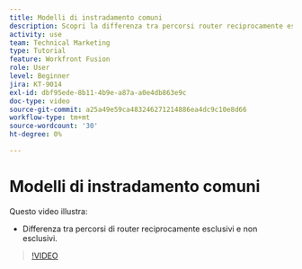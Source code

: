 ```yaml
---
title: Modelli di instradamento comuni
description: Scopri la differenza tra percorsi router reciprocamente esclusivi e non esclusivi in [!DNL Adobe Workfront Fusion].
activity: use
team: Technical Marketing
type: Tutorial
feature: Workfront Fusion
role: User
level: Beginner
jira: KT-9014
exl-id: dbf95ede-8b11-4b9e-a87a-a0e4db863e9c
doc-type: video
source-git-commit: a25a49e59ca483246271214886ea4dc9c10e8d66
workflow-type: tm+mt
source-wordcount: '30'
ht-degree: 0%

---
```


# Modelli di instradamento comuni

Questo video illustra:

* Differenza tra percorsi di router reciprocamente esclusivi e non esclusivi.

>[!VIDEO](https://video.tv.adobe.com/v/335273/?quality=12&learn=on)
